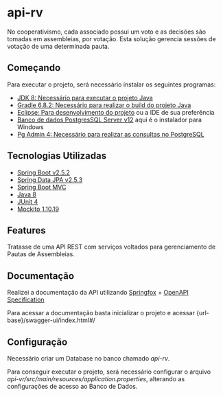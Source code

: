# api-rv

No cooperativismo, cada associado possui um voto e as decisões são tomadas em assembleias, por votação.
Esta solução gerencia sessões de votação de uma determinada pauta.

## Começando

Para executar o projeto, será necessário instalar os seguintes programas:

- [JDK 8: Necessário para executar o projeto Java](https://www.oracle.com/java/technologies/javase/javase-jdk8-downloads.html)
- [Gradle 6.8.2: Necessário para realizar o build do projeto Java](https://gradle.org/next-steps/?version=6.8.2&format=bin)
- [Eclipse: Para desenvolvimento do projeto](http://www.eclipse.org/downloads/packages/eclipse-ide-java-ee-developers/oxygen3a) ou a IDE de sua preferência
- [Banco de dados PostgresSQL Server v12](https://www.enterprisedb.com/postgresql-tutorial-resources-training?cid=48) aqui é o instalador para Windows
- [Pg Admin 4: Necessário para realizar as consultas no PostgreSQL](https://www.pgadmin.org/download/)

## Tecnologias Utilizadas

- [Spring Boot v2.5.2](https://spring.io/projects/spring-boot)
- [Spring Data JPA v2.5.3](https://spring.io/projects/spring-data-jpa)
- [Spring Boot MVC](https://docs.spring.io/spring-framework/docs/current/reference/html/web.html)
- [Java 8](https://www.java.com/pt-BR/download/help/java8_pt-br.html)
- [JUnit 4](https://junit.org/junit4/)
- [Mockito 1.10.19](https://site.mockito.org/)

## Features

Tratasse de uma API REST com serviços voltados para gerenciamento de Pautas de Assembleias.

## Documentação

Realizei a documentação da API utilizando [Springfox](http://springfox.github.io/springfox/docs/current/) + [OpenAPI Specification](https://swagger.io/resources/open-api/)

Para acessar a documentação basta inicializar o projeto e acessar {url-base}/swagger-ui/index.html#/

## Configuração

Necessário criar um Database no banco chamado *api-rv*.

Para conseguir executar o projeto, será necessário configurar o arquivo *api-vr/src/main/resources/application.properties*, alterando as configurações de acesso ao Banco de Dados.
